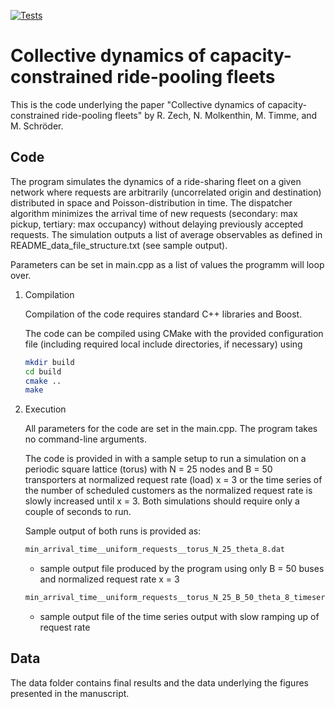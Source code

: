 [![Tests](https://github.com/PhysicsOfMobility/RidesharingUniversality/actions/workflows/build-and-run.yml/badge.svg)](https://github.com/PhysicsOfMobility/RidesharingUniversality/actions/workflows/build-and-run.yml)

# Collective dynamics of capacity-constrained ride-pooling fleets

This is the code underlying the paper "Collective dynamics of capacity-constrained ride-pooling fleets" by R. Zech, N. Molkenthin, M. Timme, and M. Schröder.

## Code

The program simulates the dynamics of a ride-sharing fleet on a given network where requests are arbitrarily (uncorrelated origin and destination) distributed in space and Poisson-distribution in time. The dispatcher algorithm minimizes the arrival time of new requests (secondary: max pickup, tertiary: max occupancy) without delaying previously accepted requests. The simulation outputs a list of average observables as defined in README_data_file_structure.txt (see sample output).

Parameters can be set in main.cpp as a list of values the programm will loop over.

   1. Compilation
   
	  Compilation of the code requires standard C++ libraries and Boost. 
   
      The code can be compiled using CMake with the provided configuration file (including required local include directories, if necessary) using
      ````bash
      mkdir build
	  cd build
      cmake .. 
	  make
      ````

   2. Execution
      
	  All parameters for the code are set in the main.cpp. The program takes no command-line arguments. 
	  
      The code is provided in with a sample setup to run a simulation on a periodic square lattice (torus) with N = 25 nodes and B = 50 transporters at normalized request rate (load) x = 3 or the time series of the number of scheduled customers as the normalized request rate is slowly increased until x = 3. Both simulations should require only a couple of seconds to run.
	  
	  Sample output of both runs is provided as:
	  ````bash
	  min_arrival_time__uniform_requests__torus_N_25_theta_8.dat
	  ````
	  * sample output file produced by the program using only B = 50 buses and normalized request rate x = 3
	  ````bash
	  min_arrival_time__uniform_requests__torus_N_25_B_50_theta_8_timeseries.dat
	  ````
	  * sample output file of the time series output with slow ramping up of request rate


## Data 
The data folder contains final results and the data underlying the figures presented in the manuscript.
